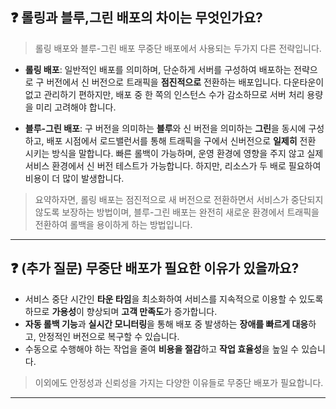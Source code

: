 ## ❓ 롤링과 블루,그린 배포의 차이는 무엇인가요?

> 롤링 배포와 블루-그린 배포 무중단 배포에서 사용되는 두가지 다른 전략입니다.

- **롤링 배포**: 일반적인 배포를 의미하며, 단순하게 서버를 구성하여 배포하는 전략으로 구 버전에서 신 버전으로 트래픽을 **점진적으로** 전환하는 배포입니다. 다운타운이 없고 관리하기 편하지만, 배포 중 한 쪽의 인스턴스 수가 감소하므로 서버 처리 용량을 미리 고려해야 합니다.

- **블루-그린 배포**: 구 버전을 의미하는 **블루**와 신 버전을 의미하는 **그린**을 동시에 구성하고, 배포 시점에서 로드밸런서를 통해 트래픽을 구에서 신버전으로 **일제히** 전환 시키는 방식을 말합니다. 빠른 롤백이 가능하며, 운영 환경에 영향을 주지 않고 실제 서비스 환경에서 신 버전 테스트가 가능합니다. 하지만, 리소스가 두 배로 필요하여 비용이 더 많이 발생합니다.

> 요약하자면, 롤링 배포는 점진적으로 새 버전으로 전환하면서 서비스가 중단되지 않도록 보장하는 방법이며, 블루-그린 배포는 완전히 새로운 환경에서 트래픽을 전환하여 롤백을 용이하게 하는 방법입니다.

<!-- 
- **카나리 배포**: 위험을 빠르게 감지할 수 있는 배포를 의미하며, 지정된 서버나 특정 사용자에게만 배포했다가 문제가 없으면 전체적으로 배포하는 방식입니다. 부정적 영향을 최소화하고 트래픽 양을 조절하며 롤백할 수 있습니다. 또한, 오류 여부를 판단할 수 있기 때문에 성능 모니터링에 유용합니다.
 -->

---

## ❓ (추가 질문) 무중단 배포가 필요한 이유가 있을까요?

- 서비스 중단 시간인 **타운 타임**을 최소화하여 서비스를 지속적으로 이용할 수 있도록 하므로 **가용성**이 향상되며 **고객 만족도**가 증가합니다.
- **자동 롤백 기능**과 **실시간 모니터링**을 통해 배포 중 발생하는 **장애를 빠르게 대응**하고, 안정적인 버전으로 복구할 수 있습니다.
- 수동으로 수행해야 하는 작업을 줄여 **비용을 절감**하고 **작업 효율성**을 높일 수 있습니다.

> 이외에도 안정성과 신뢰성을 가지는 다양한 이유들로 무중단 배포가 필요합니다.

---
